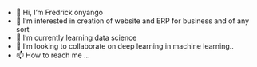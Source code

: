 - 👋 Hi, I’m Fredrick onyango 
- 👀 I’m interested in creation of website and ERP for business and of any sort
- 🌱 I’m currently learning data science 
- 💞️ I’m looking to collaborate on deep learning in machine learning..
- 📫 How to reach me ...

<!---
FREDRICKs2002/FREDRICKs2002 is a ✨ special ✨ repository because its `README.md` (this file) appears on your GitHub profile.
You can click the Preview link to take a look at your changes.
--->
